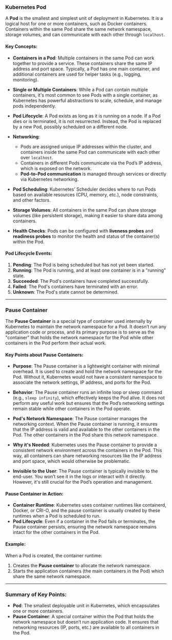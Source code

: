 ### **Kubernetes Pod**

A **Pod** is the smallest and simplest unit of deployment in Kubernetes. It is a logical host for one or more containers, such as Docker containers. Containers within the same Pod share the same network namespace, storage volumes, and can communicate with each other through `localhost`.

#### Key Concepts:
- **Containers in a Pod**: Multiple containers in the same Pod can work together to provide a service. These containers share the same IP address and port space. Typically, a Pod has one main container, and additional containers are used for helper tasks (e.g., logging, monitoring).
  
- **Single or Multiple Containers**: While a Pod can contain multiple containers, it's most common to see Pods with a single container, as Kubernetes has powerful abstractions to scale, schedule, and manage pods independently.

- **Pod Lifecycle**: A Pod exists as long as it is running on a node. If a Pod dies or is terminated, it is not resurrected. Instead, the Pod is replaced by a new Pod, possibly scheduled on a different node.

- **Networking**:
  - Pods are assigned unique IP addresses within the cluster, and containers inside the same Pod can communicate with each other over `localhost`.
  - Containers in different Pods communicate via the Pod’s IP address, which is exposed on the network.
  - **Pod-to-Pod communication** is managed through services or directly via Kubernetes networking.

- **Pod Scheduling**: Kubernetes’ Scheduler decides where to run Pods based on available resources (CPU, memory, etc.), node constraints, and other factors.

- **Storage Volumes**: All containers in the same Pod can share storage volumes (like persistent storage), making it easier to share data among containers.

- **Health Checks**: Pods can be configured with **liveness probes** and **readiness probes** to monitor the health and status of the container(s) within the Pod.

#### Pod Lifecycle Events:
1. **Pending**: The Pod is being scheduled but has not yet been started.
2. **Running**: The Pod is running, and at least one container is in a "running" state.
3. **Succeeded**: The Pod's containers have completed successfully.
4. **Failed**: The Pod's containers have terminated with an error.
5. **Unknown**: The Pod's state cannot be determined.

---

### **Pause Container**

The **Pause Container** is a special type of container used internally by Kubernetes to maintain the network namespace for a Pod. It doesn’t run any application code or process, and its primary purpose is to serve as the "container" that holds the network namespace for the Pod while other containers in the Pod perform their actual work.

#### Key Points about Pause Containers:

- **Purpose**: 
  The Pause container is a lightweight container with minimal overhead. It is used to create and hold the network namespace for the Pod. Without it, Kubernetes would not have a consistent namespace to associate the network settings, IP address, and ports for the Pod.

- **Behavior**: 
  The Pause container runs an infinite loop or sleep command (e.g., `sleep infinity`), which effectively keeps the Pod alive. It does not perform any useful work but ensures that the Pod’s networking settings remain stable while other containers in the Pod operate.

- **Pod's Network Namespace**: 
  The Pause container manages the networking context. When the Pause container is running, it ensures that the IP address is valid and available to the other containers in the Pod. The other containers in the Pod share this network namespace.

- **Why it's Needed**: 
  Kubernetes uses the Pause container to provide a consistent network environment across the containers in the Pod. This way, all containers can share networking resources like the IP address and port space, which would otherwise be problematic.

- **Invisible to the User**: 
  The Pause container is typically invisible to the end-user. You won’t see it in the logs or interact with it directly. However, it's still crucial for the Pod’s operation and management.

#### Pause Container in Action:
- **Container Runtime**: Kubernetes uses container runtimes like containerd, Docker, or CRI-O, and the pause container is usually created by these runtimes when a Pod is scheduled to run.
- **Pod Lifecycle**: Even if a container in the Pod fails or terminates, the Pause container persists, ensuring the network namespace remains intact for the other containers in the Pod.

#### Example:
When a Pod is created, the container runtime:
1. Creates the **Pause container** to allocate the network namespace.
2. Starts the application containers (the main containers in the Pod) which share the same network namespace.

---

### **Summary of Key Points:**
- **Pod**: The smallest deployable unit in Kubernetes, which encapsulates one or more containers.
- **Pause Container**: A special container within the Pod that holds the network namespace but doesn’t run application code. It ensures that networking resources (IP, ports, etc.) are available to all containers in the Pod.
